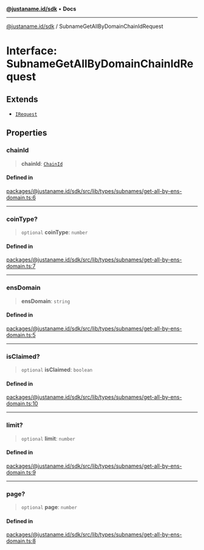 [**@justaname.id/sdk**](../README.md) • **Docs**

***

[@justaname.id/sdk](../globals.md) / SubnameGetAllByDomainChainIdRequest

# Interface: SubnameGetAllByDomainChainIdRequest

## Extends

- [`IRequest`](IRequest.md)

## Properties

### chainId

> **chainId**: [`ChainId`](../type-aliases/ChainId.md)

#### Defined in

[packages/@justaname.id/sdk/src/lib/types/subnames/get-all-by-ens-domain.ts:6](https://github.com/JustaName-id/JustaName-sdk/blob/626b4b68604f3125538c424811e641247a5bd58d/packages/@justaname.id/sdk/src/lib/types/subnames/get-all-by-ens-domain.ts#L6)

***

### coinType?

> `optional` **coinType**: `number`

#### Defined in

[packages/@justaname.id/sdk/src/lib/types/subnames/get-all-by-ens-domain.ts:7](https://github.com/JustaName-id/JustaName-sdk/blob/626b4b68604f3125538c424811e641247a5bd58d/packages/@justaname.id/sdk/src/lib/types/subnames/get-all-by-ens-domain.ts#L7)

***

### ensDomain

> **ensDomain**: `string`

#### Defined in

[packages/@justaname.id/sdk/src/lib/types/subnames/get-all-by-ens-domain.ts:5](https://github.com/JustaName-id/JustaName-sdk/blob/626b4b68604f3125538c424811e641247a5bd58d/packages/@justaname.id/sdk/src/lib/types/subnames/get-all-by-ens-domain.ts#L5)

***

### isClaimed?

> `optional` **isClaimed**: `boolean`

#### Defined in

[packages/@justaname.id/sdk/src/lib/types/subnames/get-all-by-ens-domain.ts:10](https://github.com/JustaName-id/JustaName-sdk/blob/626b4b68604f3125538c424811e641247a5bd58d/packages/@justaname.id/sdk/src/lib/types/subnames/get-all-by-ens-domain.ts#L10)

***

### limit?

> `optional` **limit**: `number`

#### Defined in

[packages/@justaname.id/sdk/src/lib/types/subnames/get-all-by-ens-domain.ts:9](https://github.com/JustaName-id/JustaName-sdk/blob/626b4b68604f3125538c424811e641247a5bd58d/packages/@justaname.id/sdk/src/lib/types/subnames/get-all-by-ens-domain.ts#L9)

***

### page?

> `optional` **page**: `number`

#### Defined in

[packages/@justaname.id/sdk/src/lib/types/subnames/get-all-by-ens-domain.ts:8](https://github.com/JustaName-id/JustaName-sdk/blob/626b4b68604f3125538c424811e641247a5bd58d/packages/@justaname.id/sdk/src/lib/types/subnames/get-all-by-ens-domain.ts#L8)
